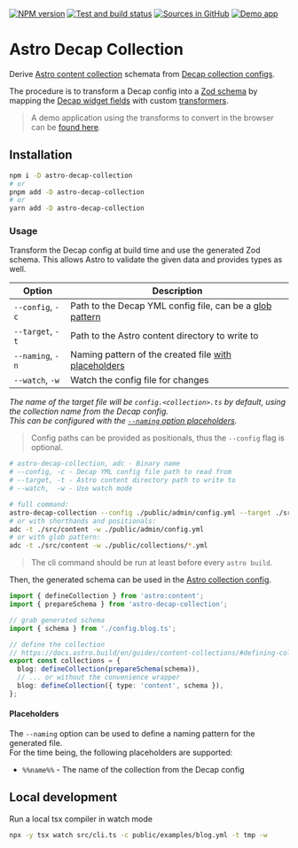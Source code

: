 <a href="https://www.npmjs.com/package/astro-decap-collection"><img src="https://img.shields.io/npm/v/astro-decap-collection?style=for-the-badge&label=npm%20%40latest&logo=npm" alt="NPM version"/></a>
<a href="https://github.com/davidenke/astro-decap-collection/actions/workflows/main.yml"><img src="https://img.shields.io/github/actions/workflow/status/davidenke/astro-decap-collection/main.yml?style=for-the-badge&label=tests%20%2B%20build&logo=github&logoColor=white" alt="Test and build status"/></a>
<a href="https://github.com/davidenke/astro-decap-collection#readme"><img src="https://img.shields.io/badge/github-sources-blue?style=for-the-badge&logo=github" alt="Sources in GitHub"/></a>
<a href="https://davidenke.github.io/astro-decap-collection"><img src="https://img.shields.io/badge/demo-app-yellow?style=for-the-badge&logo=github&logoSize=50px" alt="Demo app"/></a>

# Astro Decap Collection

Derive [Astro content collection](https://docs.astro.build/en/guides/content-collections/) schemata from [Decap collection configs](https://decapcms.org/docs/configuration-options/#collections).

The procedure is to transform a Decap config into a [Zod schema](https://zod.dev/?id=basic-usage) by mapping the [Decap widget fields](https://decapcms.org/docs/widgets/) with custom [transformers](https://github.com/davidenke/astro-decap-collection/tree/main/src/transformers/).

> A demo application using the transforms to convert in the browser can be [found here](https://davidenke.github.io/astro-decap-collection).

## Installation

```bash
npm i -D astro-decap-collection
# or
pnpm add -D astro-decap-collection
# or
yarn add -D astro-decap-collection
```

### Usage

Transform the Decap config at build time and use the generated Zod schema. This allows Astro to validate the given data and provides types as well.

| Option           | Description                                                                                                                                 |
| ---------------- | ------------------------------------------------------------------------------------------------------------------------------------------- |
| `--config`, `-c` | Path to the Decap YML config file, can be a [glob pattern](https://github.com/mrmlnc/fast-glob?tab=readme-ov-file#pattern-syntax)           |
| `--target`, `-t` | Path to the Astro content directory to write to                                                                                             |
| `--naming`, `-n` | Naming pattern of the created file [with placeholders](https://github.com/davidenke/astro-decap-collection?tab=readme-ov-file#placeholders) |
| `--watch`, `-w`  | Watch the config file for changes                                                                                                           |

_The name of the target file will be `config.<collection>.ts` by default, using the collection name from the Decap config._\
_This can be configured with the [`--naming` option placeholders](https://github.com/davidenke/astro-decap-collection?tab=readme-ov-file#placeholders)._

> Config paths can be provided as positionals, thus the `--config` flag is optional.

```bash
# astro-decap-collection, adc - Binary name
# --config, -c - Decap YML config file path to read from
# --target, -t - Astro content directory path to write to
# --watch,  -w - Use watch mode

# full command:
astro-decap-collection --config ./public/admin/config.yml --target ./src/content --watch
# or with shorthands and positionals:
adc -t ./src/content -w ./public/admin/config.yml
# or with glob pattern:
adc -t ./src/content -w ./public/collections/*.yml
```

> The cli command should be run at least before every `astro build`.

Then, the generated schema can be used in the [Astro collection config](https://docs.astro.build/en/guides/content-collections/#defining-collections).

```typescript
import { defineCollection } from 'astro:content';
import { prepareSchema } from 'astro-decap-collection';

// grab generated schema
import { schema } from './config.blog.ts';

// define the collection
// https://docs.astro.build/en/guides/content-collections/#defining-collections
export const collections = {
  blog: defineCollection(prepareSchema(schema)),
  // ... or without the convenience wrapper
  blog: defineCollection({ type: 'content', schema }),
};
```

#### Placeholders

The `--naming` option can be used to define a naming pattern for the generated file.\
For the time being, the following placeholders are supported:

- `%%name%%` - The name of the collection from the Decap config

## Local development

Run a local tsx compiler in watch mode

```bash
npx -y tsx watch src/cli.ts -c public/examples/blog.yml -t tmp -w
```
